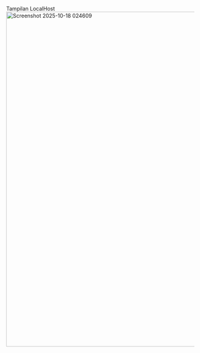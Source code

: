 Tampilan LocalHost
<img width="1919" height="897" alt="Screenshot 2025-10-18 024609" src="https://github.com/user-attachments/assets/e63ffa7d-f3db-47b6-9f77-c9d97d4a6623" />
